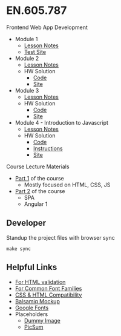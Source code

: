 # EN.605.787

Frontend Web App Development

- Module 1
  - [Lesson Notes](./module_1/README.md)
  - [Test Site](https://deleomike.github.io/EN.605.787/module_1/test_site)
- Module 2
  - [Lesson Notes](./module_2/README.md)
  - HW Solution
    - [Code](./module_2/solution/)
    - [Site](https://deleomike.github.io/EN.605.787/module_2/solution/)
- Module 3
  - [Lesson Notes](./module_3/README.md)
  - HW Solution
    - [Code](./module_3/solution/)
    - [Site](https://deleomike.github.io/EN.605.787/module_3/solution/)
- Module 4 - Introduction to Javascript
  - [Lesson Notes](./module_4/README.md)
  - HW Solution
    - [Code](./module_4/solution)
    - [Instructions](./module_4/solution/README.md)
    - [Site](https://deleomike.github.io/EN.605.787/module_4/solution/)

Course Lecture Materials

- [Part 1](./course_materials/fullstack-course4/) of the course
  - Mostly focused on HTML, CSS, JS
- [Part 2](./course_materials/fullstack-course5/) of the course
  - SPA
  - Angular 1

## Developer

Standup the project files with browser sync

```
make sync
```

## Helpful Links

- [For HTML validation](https://validator.w3.org)
- [For Common Font Families](http://www.w3schools.com/cssref/css_websafe_fonts.asp)
- [CSS & HTML Compatibility](https://caniuse.com)
- [Balsamiq Mockup](https://balsamiq.com)
- [Google Fonts](https://www.google.com/fonts)
- Placeholders
  - [Dummy Image](https://dummyimage.com)
  - [PicSum](https://picsum.photos)